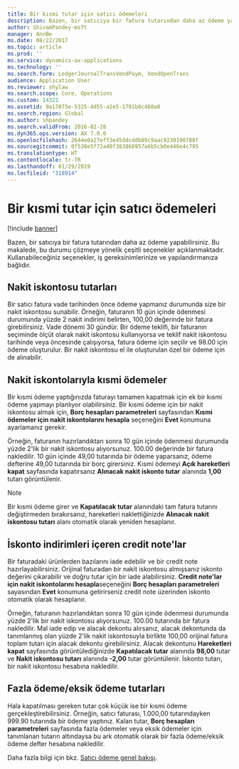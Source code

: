 ```yaml
---
title: Bir kısmi tutar için satıcı ödemeleri
description: Bazen, bir satıcıya bir fatura tutarından daha az ödeme yapabilirsiniz. Bu makale, bu durumda yapılabilecek çeşitli seçenekleri açıklamaktadır.
author: ShivamPandey-msft
manager: AnnBe
ms.date: 08/22/2017
ms.topic: article
ms.prod: ''
ms.service: dynamics-ax-applications
ms.technology: ''
ms.search.form: LedgerJournalTransVendPaym, VendOpenTrans
audience: Application User
ms.reviewer: shylaw
ms.search.scope: Core, Operations
ms.custom: 14321
ms.assetid: 9a17075e-5325-4d55-a1e5-1791b8c460a0
ms.search.region: Global
ms.author: shpandey
ms.search.validFrom: 2016-02-28
ms.dyn365.ops.version: AX 7.0.0
ms.openlocfilehash: 2644e0a27eff3e45ddcddb89c9aac9230190788f
ms.sourcegitcommit: 0f530e5f72a40f383868957a6b5cb0e446e4c795
ms.translationtype: HT
ms.contentlocale: tr-TR
ms.lasthandoff: 01/29/2019
ms.locfileid: "318914"
---
```

# <a name="vendor-payments-for-a-partial-amount"></a>Bir kısmi tutar için satıcı ödemeleri

[!include [banner](../includes/banner.md)]

Bazen, bir satıcıya bir fatura tutarından daha az ödeme yapabilirsiniz. Bu makalede, bu durumu çözmeye yönelik çeşitli seçenekler açıklanmaktadır. Kullanabileceğiniz seçenekler, iş gereksinimlerinize ve yapılandırmanıza bağlıdır. 

<a name="cash-discount-amounts"></a>Nakit iskontosu tutarları
---------------------

Bir satıcı fatura vade tarihinden önce ödeme yapmanız durumunda size bir nakit iskontosu sunabilir. Örneğin, faturanın 10 gün içinde ödenmesi durumunda yüzde 2 nakit indirimi belirten, 100,00 değerinde bir fatura girebilirsiniz. Vade dönemi 30 gündür. Bir ödeme teklifi, bir faturanın seçiminde ölçüt olarak nakit iskontosu kullanıyorsa ve teklif nakit iskontosu tarihinde veya öncesinde çalışıyorsa, fatura ödeme için seçilir ve 98.00 için ödeme oluşturulur. Bir nakit iskontosu el ile oluşturulan özel bir ödeme için de alınabilir.

## <a name="partial-payments-with-cash-discounts"></a>Nakit iskontolarıyla kısmi ödemeler
Bir kısmi ödeme yaptığınızda faturayı tamamen kapatmak için ek bir kısmi ödeme yapmayı planlıyor olabilirsiniz. Bir kısmi ödeme için bir nakit iskontosu almak için, **Borç hesapları parametreleri** sayfasından **Kısmi ödemeler için nakit iskontolarını hesapla** seçeneğini **Evet** konumuna ayarlamanız gerekir. 

Örneğin, faturanın hazırlandıktan sonra 10 gün içinde ödenmesi durumunda yüzde 2'lik bir nakit iskontosu alıyorsunuz. 100.00 değerinde bir fatura nakledilir. 10 gün içinde 49,00 tutarında bir ödeme yaparsanız, ödeme defterine 49,00 tutarında bir borç girersiniz. Kısmi ödemeyi **Açık hareketleri kapat** sayfasında kapatırsanız **Alınacak nakit iskonto tutar** alanında **1,00** tutarı görüntülenir. 

> [!NOTE] 
> Bir kısmi ödeme girer ve **Kapatılacak tutar** alanındaki tam fatura tutarını değiştirmeden bırakırsanız, hareketleri naklettiğinizde **Alınacak nakit iskontosu tutarı** alanı otomatik olarak yeniden hesaplanır.

## <a name="credit-notes-with-cash-discounts"></a>İskonto indirimleri içeren credit note'lar
Bir faturadaki ürünlerden bazılarını iade edebilir ve bir credit note hazırlayabilirsiniz. Orijinal faturadan bir nakit iskontosu almışsanız iskonto değerini çıkarabilir ve doğru tutar için bir iade alabilirsiniz. **Credit note'lar için nakit iskontolarını hesapla**seçeneğini **Borç hesapları parametreleri** sayasından **Evet** konumuna getirirseniz credit note üzerinden iskonto otomatik olarak hesaplanır. 

Örneğin, faturanın hazırlandıktan sonra 10 gün içinde ödenmesi durumunda yüzde 2'lik bir nakit iskontosu alıyorsunuz. 100.00 tutarında bir fatura nakledilir. Mal iade edip ve alacak dekontu alırsanız, alacak dekontunda da tanımlanmış olan yüzde 2'lik nakit iskontosuyla birlikte 100,00 orijinal fatura toplam tutarı için alacak dekontu girebilirsiniz.  Alacak dekontunu **Hareketleri kapat** sayfasında görüntülediğinizde **Kapatılacak tutar** alanında **98,00** tutar ve **Nakit iskontosu tutarı** alanında **-2,00** tutar görüntülenir. İskonto tutarı, bir nakit iskontosu hesabına nakledilir.

## <a name="overpaymentunderpayment-amounts"></a>Fazla ödeme/eksik ödeme tutarları
Hala kapatılması gereken tutar çok küçük ise bir kısmi ödeme gerçekleştirebilirsiniz. Örneğin, satıcı faturası, 1.000,00 tutarındayken 999.90 tutarında bir ödeme yaptınız. Kalan tutar, **Borç hesapları parametreleri** sayfasında fazla ödemeler veya eksik ödemeler için tanımlanan tutarın altındaysa bu ark otomatik olarak bir fazla ödeme/eksik ödeme defter hesabına nakledilir.


Daha fazla bilgi için bkz. [Satıcı ödeme genel bakışı](../cash-bank-management/tasks/vendor-payment-overview.md).
